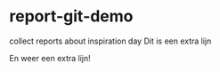 # report-git-demo
collect reports about inspiration day
Dit is een extra lijn

En weer een extra lijn!
